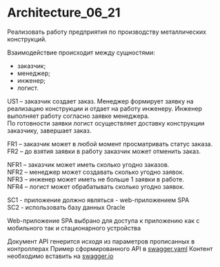 # Architecture_06_21

Реализовать работу предприятия по производству металлических конструкций.

Взаимодействие происходит между сущностями:
+ заказчик;
+ менеджер;
+ инженер;
+ логист.

US1 – заказчик создает заказ. Менеджер формирует заявку на реализацию конструкции и отдает на работу инженеру. Инженер выполняет работу согласно заявке менеджера.  
По готовности заявки логист осуществляет доставку конструкции заказчику, завершает заказ.

FR1 – заказчик может в любой момент просматривать статус заказа.  
FR2 – до взятия заявки в работу заказчик может отменить заказ.

NFR1 – заказчик может иметь сколько угодно заказов.  
NFR2 – менеджер может создавать сколько угодно заявок.  
NFR3 – инженер может иметь не больше 1 заявки в работе.  
NFR4 – логист может обрабатывать сколько угодно заявок.

SC1 - приложение должно являться - web-приложением SPA  
SC2 - использовать базу данных Oracle

Web-приложение SPA выбрано для доступа к приложению как с мобильного так и стационарного устройства

Документ API генерится исходя из параметров прописанных в контроллерах
Пример сформированного API в [swagger.yaml](https://github.com/extlol/Architecture_06_21/blob/main/swagger.yaml)
Контент необходимо вставить на [swagger.io](https://editor.swagger.io/)
